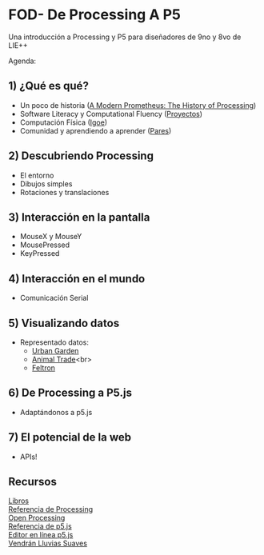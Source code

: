 # FOD- De Processing A P5
Una introducción a Processing y P5 para diseñadores de 9no y 8vo de LIE++

Agenda:
## 1) ¿Qué es qué?
- Un poco de historia ([A Modern Prometheus: The History of Processing](https://medium.com/processing-foundation/a-modern-prometheus-59aed94abe85))
- Software Literacy y Computational Fluency ([Proyectos](https://fundacionomardengo-my.sharepoint.com/:b:/g/personal/almacenamientofod_fod_ac_cr/EZQjU0qmZfdPj0fViZcIjUcBfI4BJrESuQ0YcOg-tEYAbQ?e=9v2JDW))
- Computación Física ([Igoe](https://itp.nyu.edu/physcomp/))
- Comunidad y aprendiendo a aprender ([Pares](https://fundacionomardengo-my.sharepoint.com/:b:/g/personal/almacenamientofod_fod_ac_cr/EWhfU0qlxIBBt4CG6dET-_gBQ6vA8Czj_ovBiZkRdNNOyg?e=Qjc5fD))

## 2) Descubriendo Processing
- El entorno
- Dibujos simples
- Rotaciones y translaciones

## 3) Interacción en la pantalla
- MouseX y MouseY
- MousePressed
- KeyPressed

## 4) Interacción en el mundo
- Comunicación Serial

## 5) Visualizando datos
- Representado datos:<br>
  - [Urban Garden](https://fathom.info/urbag/)<br>
  - [Animal Trade](https://www.nationalgeographic.com/animal-trade/#!)<br>
  - [Feltron](http://feltron.com/Editorial.html)<br>

## 6) De Processing a P5.js
-  Adaptándonos a p5.js

## 7) El potencial de la web
- APIs!

## Recursos
[Libros](https://fundacionomardengo-my.sharepoint.com/:f:/g/personal/almacenamientofod_fod_ac_cr/EsJ5glrhbW5MobYIGvkpOUkBaMXm4bc27qq9KECWlPO_pw?e=cs9aYn)<br>
[Referencia de Processing](https://processing.org/reference/)<br>
[Open Processing](https://www.openprocessing.org/)<br>
[Referencia de p5.js](https://p5js.org/es/reference/)<br>
[Editor en línea p5.js](https://editor.p5js.org/)<br>
[Vendrán Lluvias Suaves](https://fundacionomardengo-my.sharepoint.com/:w:/g/personal/almacenamientofod_fod_ac_cr/EV-UjqhDavNNhG7g8odrig8Bmaf_doahvqkrc1Qu4SC0PQ?e=YvlgMH)
